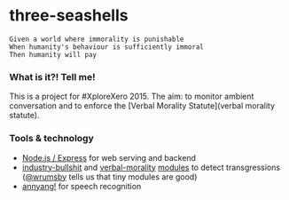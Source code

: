 # three-seashells
```
Given a world where immorality is punishable
When humanity's behaviour is sufficiently immoral
Then humanity will pay
```

### What is it?! Tell me!

This is a project for #XploreXero 2015. The aim: to monitor ambient conversation and to enforce the [Verbal Morality Statute](verbal morality statute).

### Tools & technology

* [Node.js / Express](http://nodejs.org) for web serving and backend
* [industry-bullshit](https://www.npmjs.com/package/industry-bullshit) and [verbal-morality](https://www.npmjs.com/package/verbal-morality) [modules](https://www.npmjs.com) to detect transgressions ([@wrumsby](https://twitter.com/wrumsby) tells us that tiny modules are good)
* [annyang!](https://github.com/TalAter/annyang) for speech recognition

